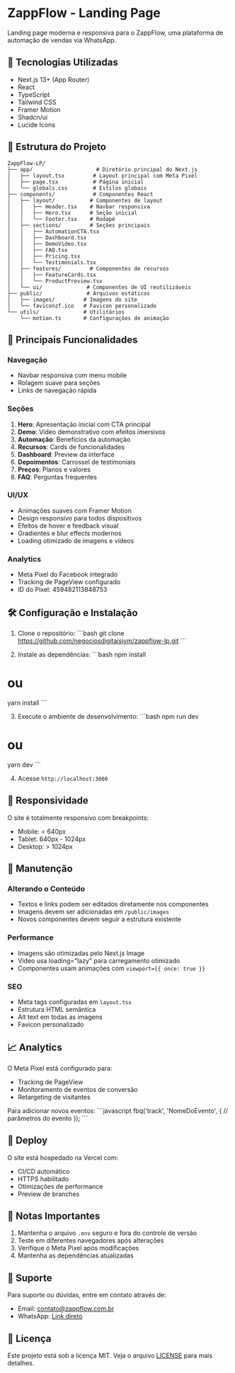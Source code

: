 # ZappFlow - Landing Page

Landing page moderna e responsiva para o ZappFlow, uma plataforma de automação de vendas via WhatsApp.

## 🚀 Tecnologias Utilizadas

- Next.js 13+ (App Router)
- React
- TypeScript
- Tailwind CSS
- Framer Motion
- Shadcn/ui
- Lucide Icons

## 📁 Estrutura do Projeto

```
ZappFlow-LP/
├── app/                    # Diretório principal do Next.js
│   ├── layout.tsx         # Layout principal com Meta Pixel
│   ├── page.tsx           # Página inicial
│   └── globals.css        # Estilos globais
├── components/            # Componentes React
│   ├── layout/           # Componentes de layout
│   │   ├── Header.tsx    # Navbar responsiva
│   │   ├── Hero.tsx      # Seção inicial
│   │   └── Footer.tsx    # Rodapé
│   ├── sections/         # Seções principais
│   │   ├── AutomationCTA.tsx
│   │   ├── Dashboard.tsx
│   │   ├── DemoVideo.tsx
│   │   ├── FAQ.tsx
│   │   ├── Pricing.tsx
│   │   └── Testimonials.tsx
│   ├── features/         # Componentes de recursos
│   │   ├── FeatureCards.tsx
│   │   └── ProductPreview.tsx
│   └── ui/              # Componentes de UI reutilizáveis
├── public/              # Arquivos estáticos
│   ├── images/         # Imagens do site
│   └── faviconzf.ico   # Favicon personalizado
└── utils/              # Utilitários
    └── motion.ts       # Configurações de animação
```

## 🎯 Principais Funcionalidades

### Navegação
- Navbar responsiva com menu mobile
- Rolagem suave para seções
- Links de navegação rápida

### Seções
1. **Hero**: Apresentação inicial com CTA principal
2. **Demo**: Vídeo demonstrativo com efeitos imersivos
3. **Automação**: Benefícios da automação
4. **Recursos**: Cards de funcionalidades
5. **Dashboard**: Preview da interface
6. **Depoimentos**: Carrossel de testimoniais
7. **Preços**: Planos e valores
8. **FAQ**: Perguntas frequentes

### UI/UX
- Animações suaves com Framer Motion
- Design responsivo para todos dispositivos
- Efeitos de hover e feedback visual
- Gradientes e blur effects modernos
- Loading otimizado de imagens e vídeos

### Analytics
- Meta Pixel do Facebook integrado
- Tracking de PageView configurado
- ID do Pixel: 459482113848753

## 🛠 Configuração e Instalação

1. Clone o repositório:
\`\`\`bash
git clone https://github.com/negociosdigitaisjvm/zappflow-lp.git
\`\`\`

2. Instale as dependências:
\`\`\`bash
npm install
# ou
yarn install
\`\`\`

3. Execute o ambiente de desenvolvimento:
\`\`\`bash
npm run dev
# ou
yarn dev
\`\`\`

4. Acesse `http://localhost:3000`

## 📱 Responsividade

O site é totalmente responsivo com breakpoints:
- Mobile: < 640px
- Tablet: 640px - 1024px
- Desktop: > 1024px

## 🔧 Manutenção

### Alterando o Conteúdo
- Textos e links podem ser editados diretamente nos componentes
- Imagens devem ser adicionadas em `/public/images`
- Novos componentes devem seguir a estrutura existente

### Performance
- Imagens são otimizadas pelo Next.js Image
- Vídeo usa loading="lazy" para carregamento otimizado
- Componentes usam animações com `viewport={{ once: true }}`

### SEO
- Meta tags configuradas em `layout.tsx`
- Estrutura HTML semântica
- Alt text em todas as imagens
- Favicon personalizado

## 📈 Analytics

O Meta Pixel está configurado para:
- Tracking de PageView
- Monitoramento de eventos de conversão
- Retargeting de visitantes

Para adicionar novos eventos:
\`\`\`javascript
fbq('track', 'NomeDoEvento', {
  // parâmetros do evento
});
\`\`\`

## 🚀 Deploy

O site está hospedado na Vercel com:
- CI/CD automático
- HTTPS habilitado
- Otimizações de performance
- Preview de branches

## 📝 Notas Importantes

1. Mantenha o arquivo `.env` seguro e fora do controle de versão
2. Teste em diferentes navegadores após alterações
3. Verifique o Meta Pixel após modificações
4. Mantenha as dependências atualizadas

## 🤝 Suporte

Para suporte ou dúvidas, entre em contato através de:
- Email: [contato@zappflow.com.br](mailto:contato@zappflow.com.br)
- WhatsApp: [Link direto](https://wa.me/message/...)

## 📄 Licença

Este projeto está sob a licença MIT. Veja o arquivo [LICENSE](LICENSE) para mais detalhes.
